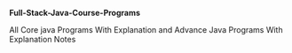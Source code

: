 **Full-Stack-Java-Course-Programs**

All Core java Programs With Explanation and Advance Java Programs With Explanation Notes
